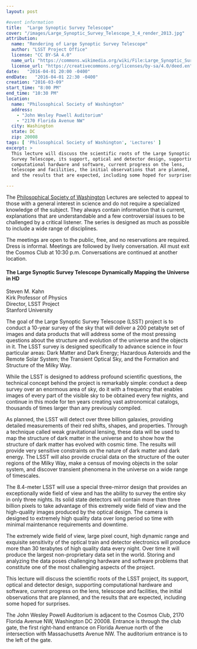 ```yaml
---
layout: post

#event information
title:  "Large Synoptic Survey Telescope"
cover: "/images/Large_Synoptic_Survey_Telescope_3_4_render_2013.jpg"
attribution:
  name: "Rendering of Large Synoptic Survey Telescope"
  author: "LSST Project Office"
  license: "CC BY-SA 4.0"
  name_url: "https://commons.wikimedia.org/wiki/File:Large_Synoptic_Survey_Telescope_3_4_render_2013.png"
  license_url: "https://creativecommons.org/licenses/by-sa/4.0/deed.en"
date:   "2016-04-01 20:00 -0400"
endDate:   "2016-04-01 22:30 -0400"
creation: "2016-03-09"
start_time: "8:00 PM"
end_time: "10:30 PM"
location:
  name: "Philosophical Society of Washington"
  address:
    - "John Wesley Powell Auditorium"
    - "2170 Florida Avenue NW"
  city: Washington
  state: DC
  zip: 20008
tags: [ 'Philosophical Society of Washington', 'Lectures' ]
excerpt: >
  This lecture will discuss the scientific roots of the Large Synoptic
  Survey Telescope, its support, optical and detector design, supporting
  computational hardware and software, current progress on the lens,
  telescope and facilities, the initial observations that are planned,
  and the results that are expected, including some hoped for surprises.

---
```


The [Philosophical Society of Washington](http://www.philsoc.org/)
Lectures are selected to
appeal to those with a general interest in science and do not require
a specialized knowledge of the subject. They always contain
information that is current, explanations that are understandable
and a few controversial issues to be challenged by a critical 
listener. The series is designed as much as possible to include a
wide range of disciplines.

The meetings are open to the public, free, and no reservations are
required. Dress is informal. Meetings are followed by lively
conversation. All must exit the Cosmos Club at 10:30 p.m.
Conversations are continued at another location.

#### The Large Synoptic Survey Telescope Dynamically Mapping the Universe in HD

Steven M. Kahn  
Kirk Professor of Physics  
Director, LSST Project  
Stanford University  

The goal of the Large Synoptic Survey Telescope (LSST) project is to
conduct a 10-year survey of the sky that will deliver a 200 petabyte
set of images and data products that will address some of the most
pressing questions about the structure and evolution of the universe
and the objects in it. The LSST survey is designed specifically to
advance science in four particular areas: Dark Matter and Dark Energy;
Hazardous Asteroids and the Remote Solar System; the Transient Optical
Sky, and the Formation and Structure of the Milky Way.

While the LSST is designed to address profound scientific questions,
the technical concept behind the project is remarkably simple: conduct
a deep survey over an enormous area of sky, do it with a frequency that
enables images of every part of the visible sky to be obtained every
few nights, and continue in this mode for ten years creating vast
astronomical catalogs, thousands of times larger than any previously
compiled.

As planned, the LSST will detect over three billion galaxies, providing
detailed measurements of their red shifts, shapes, and properties.
Through a technique called weak gravitational lensing, these data will
be used to map the structure of dark matter in the universe and to show
how the structure of dark matter has evolved with cosmic time. The
results will provide very sensitive constraints on the nature of dark
matter and dark energy. The LSST will also provide crucial data on the
structure of the outer regions of the Milky Way, make a census of
moving objects in the solar system, and discover transient phenomena
in the universe on a wide range of timescales.

The 8.4-meter LSST will use a special three-mirror design that provides
an exceptionally wide field of view and has the ability to survey the
entire sky in only three nights. Its solid state detectors will contain
more than three billion pixels to take advantage of this extremely wide
field of view and the high-quality images produced by the optical
design. The camera is designed to extremely high quality data over
long period so time with minimal maintenance requirements and downtime.

The extremely wide field of view, large pixel count, high dynamic range
and exquisite sensitivity of the optical train and detector electronics
will produce more than 30 terabytes of high quality data every night.
Over time it will produce the largest non-proprietary data set in the
world. Storing and analyzing the data poses challenging hardware and
software problems that constitute one of the most challenging aspects
of the project.

This lecture will discuss the scientific roots of the LSST project,
its support, optical and detector design, supporting computational
hardware and software, current progress on the lens, telescope and
facilities, the initial observations that are planned, and the results
that are expected, including some hoped for surprises.

The John Wesley Powell Auditorium is adjacent to the Cosmos Club,
2170 Florida Avenue NW, Washington DC 20008. Entrance is through 
the club gate, the first right-hand entrance on Florida Avenue north
of the intersection with Massachusetts Avenue NW. The auditorium
entrance is to the left of the gate.

